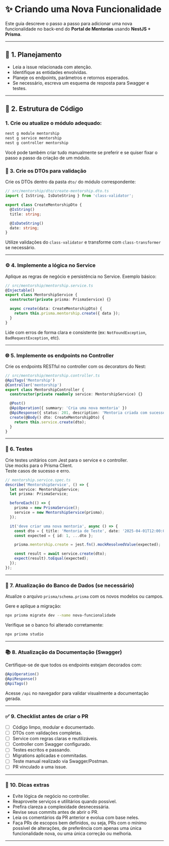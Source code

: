 
# ✨ Criando uma Nova Funcionalidade

Este guia descreve o passo a passo para adicionar uma nova funcionalidade no back-end do **Portal de Mentorias** usando **NestJS + Prisma**.

---

## 🔖 1. Planejamento

- Leia a issue relacionada com atenção.
- Identifique as entidades envolvidas.
- Planeje os endpoints, parâmetros e retornos esperados.
- Se necessário, escreva um esquema de resposta para Swagger e testes.

---

## 🧱 2. Estrutura de Código

### 1. **Crie ou atualize o módulo adequado:**

```bash
nest g module mentorship
nest g service mentorship
nest g controller mentorship
```

Você pode também criar tudo manualmente se preferir e se quiser fixar o passo a passo da criação de um módulo.

### 🧾 3. Crie os DTOs para validação

Crie os DTOs dentro da pasta `dto/` do módulo correspondente:

```ts
// src/mentorship/dto/create-mentorship.dto.ts
import { IsString, IsDateString } from 'class-validator';

export class CreateMentorshipDto {
  @IsString()
  title: string;

  @IsDateString()
  date: string;
}
```

Utilize validações do `class-validator` e transforme com `class-transformer` se necessário.

---

### ⚙️ 4. Implemente a lógica no Service

Aplique as regras de negócio e persistência no Service. Exemplo básico:

```ts
// src/mentorship/mentorship.service.ts
@Injectable()
export class MentorshipService {
  constructor(private prisma: PrismaService) {}

  async create(data: CreateMentorshipDto) {
    return this.prisma.mentorship.create({ data });
  }
}
```

Lide com erros de forma clara e consistente (ex: `NotFoundException`, `BadRequestException`, etc).

---

### 🌐 5. Implemente os endpoints no Controller

Crie os endpoints RESTful no controller com os decorators do Nest:

```ts
// src/mentorship/mentorship.controller.ts
@ApiTags('Mentorship')
@Controller('mentorship')
export class MentorshipController {
  constructor(private readonly service: MentorshipService) {}

  @Post()
  @ApiOperation({ summary: 'Cria uma nova mentoria' })
  @ApiResponse({ status: 201, description: 'Mentoria criada com sucesso' })
  create(@Body() dto: CreateMentorshipDto) {
    return this.service.create(dto);
  }
}
```

---

### 🧪 6. Testes

Crie testes unitários com Jest para o service e o controller.  
Use mocks para o Prisma Client.  
Teste casos de sucesso e erro.

```ts
// mentorship.service.spec.ts
describe('MentorshipService', () => {
  let service: MentorshipService;
  let prisma: PrismaService;

  beforeEach(() => {
    prisma = new PrismaService();
    service = new MentorshipService(prisma);
  });

  it('deve criar uma nova mentoria', async () => {
    const dto = { title: 'Mentoria de Teste', date: '2025-04-01T12:00:00Z' };
    const expected = { id: 1, ...dto };

    prisma.mentorship.create = jest.fn().mockResolvedValue(expected);

    const result = await service.create(dto);
    expect(result).toEqual(expected);
  });
});
```

---

### 🧰 7. Atualização do Banco de Dados (se necessário)

Atualize o arquivo `prisma/schema.prisma` com os novos modelos ou campos.

Gere e aplique a migração:

```bash
npx prisma migrate dev --name nova-funcionalidade
```

Verifique se o banco foi alterado corretamente:

```bash
npx prisma studio
```

---

### 📚 8. Atualização da Documentação (Swagger)

Certifique-se de que todos os endpoints estejam decorados com:

```ts
@ApiOperation()
@ApiResponse()
@ApiTags()
```

Acesse `/api` no navegador para validar visualmente a documentação gerada.

---

### ✅ 9. Checklist antes de criar o PR

- [ ] Código limpo, modular e documentado.
- [ ] DTOs com validações completas.
- [ ] Service com regras claras e reutilizáveis.
- [ ] Controller com Swagger configurado.
- [ ] Testes escritos e passando.
- [ ] Migrations aplicadas e commitadas.
- [ ] Teste manual realizado via Swagger/Postman.
- [ ] PR vinculado a uma issue.

---

### 🧠 10. Dicas extras

- Evite lógica de negócio no controller.
- Reaproveite serviços e utilitários quando possível.
- Prefira clareza a complexidade desnecessária.
- Revise seus commits antes de abrir o PR.
- Leia os comentários da PR anterior e evolua com base neles.
- Faça PRs de escopos bem definidos, ou seja, PRs com o mínimo possível de alterações, de preferência com apenas uma única funcionalidade nova, ou uma única correção ou melhoria.

---
